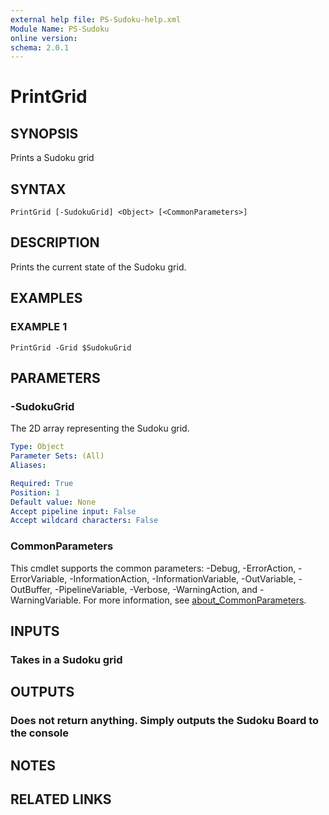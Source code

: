 ```yaml
---
external help file: PS-Sudoku-help.xml
Module Name: PS-Sudoku
online version:
schema: 2.0.1
---
```


# PrintGrid

## SYNOPSIS
Prints a Sudoku grid

## SYNTAX

```
PrintGrid [-SudokuGrid] <Object> [<CommonParameters>]
```

## DESCRIPTION
Prints the current state of the Sudoku grid.

## EXAMPLES

### EXAMPLE 1
```
PrintGrid -Grid $SudokuGrid
```

## PARAMETERS

### -SudokuGrid
The 2D array representing the Sudoku grid.

```yaml
Type: Object
Parameter Sets: (All)
Aliases:

Required: True
Position: 1
Default value: None
Accept pipeline input: False
Accept wildcard characters: False
```

### CommonParameters
This cmdlet supports the common parameters: -Debug, -ErrorAction, -ErrorVariable, -InformationAction, -InformationVariable, -OutVariable, -OutBuffer, -PipelineVariable, -Verbose, -WarningAction, and -WarningVariable. For more information, see [about_CommonParameters](http://go.microsoft.com/fwlink/?LinkID=113216).

## INPUTS

### Takes in a Sudoku grid
## OUTPUTS

### Does not return anything. Simply outputs the Sudoku Board to the console
## NOTES

## RELATED LINKS
